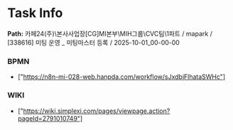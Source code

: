 # Task Info

**Path:** 카페24(주)\본사사업장\[CG]MI본부\MIH그룹\CVC팀\1파트 / mapark / [338616] 미팅 운영 _ 미팅마스터 등록 / 2025-10-01_00-00-00

### BPMN
- ["https://n8n-mi-028-web.hanpda.com/workflow/sJxdbjFlhataSWHc"]

### WIKI
- ["https://wiki.simplexi.com/pages/viewpage.action?pageId=2791010749"]

